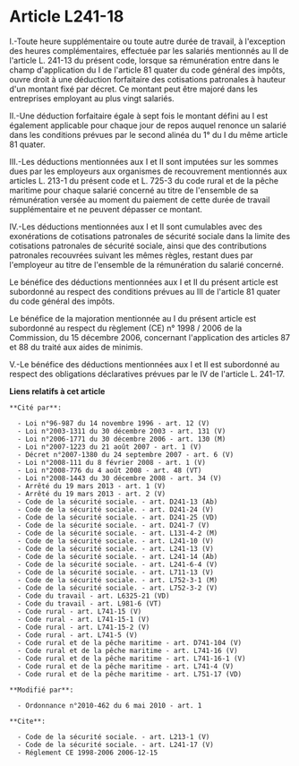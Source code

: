 # Article L241-18

I.-Toute heure supplémentaire ou toute autre durée de travail, à l'exception des heures complémentaires, effectuée par les
salariés mentionnés au II de l'article L. 241-13 du présent code, lorsque sa rémunération entre dans le champ d'application
du I de l'article 81 quater du code général des impôts, ouvre droit à une déduction forfaitaire des cotisations patronales à
hauteur d'un montant fixé par décret. Ce montant peut être majoré dans les entreprises employant au plus vingt salariés. 

II.-Une déduction forfaitaire égale à sept fois le montant défini au I est également applicable pour chaque jour de repos
auquel renonce un salarié dans les conditions prévues par le second alinéa du 1° du I du même article 81 quater. 

III.-Les déductions mentionnées aux I et II sont imputées sur les sommes dues par les employeurs aux organismes de
recouvrement mentionnés aux articles L. 213-1 du présent code  et L. 725-3 du code rural et de la pêche maritime pour chaque
salarié concerné au titre de l'ensemble de sa rémunération versée au moment du paiement de cette durée de travail
supplémentaire et ne peuvent dépasser ce montant. 

IV.-Les déductions mentionnées aux I et II sont cumulables avec des exonérations de cotisations patronales de sécurité
sociale dans la limite des cotisations patronales de sécurité sociale, ainsi que des contributions patronales recouvrées
suivant les mêmes règles, restant dues par l'employeur au titre de l'ensemble de la rémunération du salarié concerné. 

Le bénéfice des déductions mentionnées aux I et II du présent article est subordonné au respect des conditions prévues au III
de l'article 81 quater du code général des impôts. 

Le bénéfice de la majoration mentionnée au I du présent article est subordonné au respect du règlement (CE) n° 1998 / 2006 de
la Commission, du 15 décembre 2006, concernant l'application des articles 87 et 88 du traité aux aides de minimis.

V.-Le bénéfice des déductions mentionnées aux I et II est subordonné au respect des obligations déclaratives prévues par le
IV de l'article L. 241-17.

**Liens relatifs à cet article**

	**Cité par**:

	  - Loi n°96-987 du 14 novembre 1996 - art. 12 (V)
	  - Loi n°2003-1311 du 30 décembre 2003 - art. 131 (V)
	  - Loi n°2006-1771 du 30 décembre 2006 - art. 130 (M)
	  - Loi n°2007-1223 du 21 août 2007 - art. 1 (V)
	  - Décret n°2007-1380 du 24 septembre 2007 - art. 6 (V)
	  - Loi n°2008-111 du 8 février 2008 - art. 1 (V)
	  - Loi n°2008-776 du 4 août 2008 - art. 48 (VT)
	  - Loi n°2008-1443 du 30 décembre 2008 - art. 34 (V)
	  - Arrêté du 19 mars 2013 - art. 1 (V)
	  - Arrêté du 19 mars 2013 - art. 2 (V)
	  - Code de la sécurité sociale. - art. D241-13 (Ab)
	  - Code de la sécurité sociale. - art. D241-24 (V)
	  - Code de la sécurité sociale. - art. D241-25 (VD)
	  - Code de la sécurité sociale. - art. D241-7 (V)
	  - Code de la sécurité sociale. - art. L131-4-2 (M)
	  - Code de la sécurité sociale. - art. L241-10 (V)
	  - Code de la sécurité sociale. - art. L241-13 (V)
	  - Code de la sécurité sociale. - art. L241-14 (Ab)
	  - Code de la sécurité sociale. - art. L241-6-4 (V)
	  - Code de la sécurité sociale. - art. L711-13 (V)
	  - Code de la sécurité sociale. - art. L752-3-1 (M)
	  - Code de la sécurité sociale. - art. L752-3-2 (V)
	  - Code du travail - art. L6325-21 (VD)
	  - Code du travail - art. L981-6 (VT)
	  - Code rural - art. L741-15 (V)
	  - Code rural - art. L741-15-1 (V)
	  - Code rural - art. L741-15-2 (V)
	  - Code rural - art. L741-5 (V)
	  - Code rural et de la pêche maritime - art. D741-104 (V)
	  - Code rural et de la pêche maritime - art. L741-16 (V)
	  - Code rural et de la pêche maritime - art. L741-16-1 (V)
	  - Code rural et de la pêche maritime - art. L741-4 (V)
	  - Code rural et de la pêche maritime - art. L751-17 (VD)

	**Modifié par**:

	  - Ordonnance n°2010-462 du 6 mai 2010 - art. 1

	**Cite**:

	  - Code de la sécurité sociale. - art. L213-1 (V)
	  - Code de la sécurité sociale. - art. L241-17 (V)
	  - Réglement CE 1998-2006 2006-12-15
